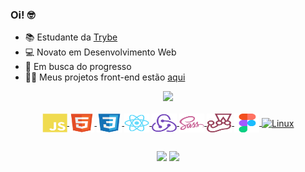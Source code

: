### Oi! 🤓

- 📚 Estudante da [Trybe](https://www.betrybe.com/)
- 💻 Novato em Desenvolvimento Web
- 🚀 Em busca do progresso
- 👨‍💻 Meus projetos front-end estão [aqui](https://matheusgb.github.io/)

<div align="center">
  <a href="https://github.com/matheusgb">
  <img height="140em" src="https://github-readme-stats.vercel.app/api/top-langs/?username=matheusgb&layout=compact&langs_count=10&theme=dark"/>
</div>
  
  <div align="center">
  <div style="display: inline_block"><br>
  <img align="center" alt="Js" height="30" width="40" src="https://raw.githubusercontent.com/devicons/devicon/master/icons/javascript/javascript-plain.svg">
  <img align="center" alt="HTML" height="30" width="40" src="https://raw.githubusercontent.com/devicons/devicon/master/icons/html5/html5-original.svg">
  <img align="center" alt="CSS" height="30" width="40" src="https://raw.githubusercontent.com/devicons/devicon/master/icons/css3/css3-original.svg">
  <img align="center" alt="React" height="30" width="40" src="https://raw.githubusercontent.com/devicons/devicon/master/icons/react/react-original.svg">
  <img align="center" alt="Redux" height="30" width="40" src="https://raw.githubusercontent.com/devicons/devicon/master/icons/redux/redux-original.svg">
  <img align="center" alt="Sass" height="30" width="40" src="https://raw.githubusercontent.com/devicons/devicon/master/icons/sass/sass-original.svg">
  <img align="center" alt="Jest" height="30" width="40" src="https://raw.githubusercontent.com/devicons/devicon/master/icons/jest/jest-plain.svg">
  <img align="center" alt="Figma" height="30" width="40" src="https://raw.githubusercontent.com/devicons/devicon/master/icons/figma/figma-original.svg">
  <img align="center" alt="Linux" width="40" src="https://img.icons8.com/color/96/000000/linux--v1.png">
</div>
  </div>
  
##
  <div align="center">
  <a href="https://www.linkedin.com/in/matheusgb" target="_blank"><img src="https://img.shields.io/badge/-LinkedIn-%230077B5?style=for-the-badge&logo=linkedin&logoColor=white" target="_blank"></a> 
  <a href = "mailto:matheusgbr98@gmail.com"><img src="https://img.shields.io/badge/-Gmail-%23333?style=for-the-badge&logo=gmail&logoColor=white" target="_blank"></a>
  </div>
 

